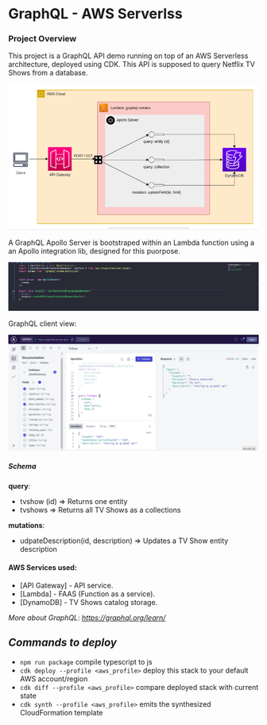 # GraphQL - AWS Serverlss

### Project Overview
This project is a GraphQL API demo running on top of an AWS Serverless architecture, deployed using CDK.
This API is supposed to query Netflix TV Shows from a database.

![AWS Arch Design](./assets/architecture.png)

A GraphQL Apollo Server is bootstraped within an Lambda function using a an Apollo integration lib, designed for this puorpose.

![AWS Arch Design](./assets/server.png)

GraphQL client view:

![GraphQL Dashboard](./assets/graphql-dashboard.png)

##### ___Schema___
__query__:
* tvshow (id) => Returns one entity
* tvshows => Returns all TV Shows as a collections

__mutations__: 
* udpateDescription(id, description) => Updates a TV Show entity description


#### AWS Services used:
- [API Gateway] - API service.
- [Lambda] - FAAS (Function as a service).
- [DynamoDB] - TV Shows catalog storage.

_More about GraphQL: https://graphql.org/learn/_

## _Commands to deploy_

* `npm run package`                         compile typescript to js
* `cdk deploy --profile <aws_profile>`      deploy this stack to your default AWS account/region
* `cdk diff --profile <aws_profile>`        compare deployed stack with current state
* `cdk synth --profile <aws_profile>`       emits the synthesized CloudFormation template